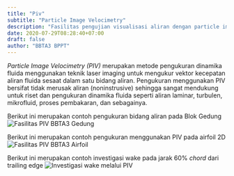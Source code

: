 ```yaml
---
title: "Piv"
subtitle: "Particle Image Velocimetry"
description: "Fasilitas pengujian visualisasi aliran dengan particle image velocimetry"
date: 2020-07-29T08:28:40+07:00
draft: false
author: "BBTA3 BPPT"
---
```


_Particle Image Velocimetry (PIV)_ merupakan metode pengukuran dinamika fluida menggunakan teknik laser imaging untuk 
mengukur vektor kecepatan aliran fluida sesaat dalam satu bidang aliran. Pengukuran menggunakan PIV bersifat tidak 
merusak aliran (noninstrusive) sehingga sangat mendukung untuk riset dan pengukuran dinamika fluida seperti aliran 
laminar, turbulen, mikrofluid, proses pembakaran, dan sebagainya.

Berikut ini merupakan contoh pengukuran bidang aliran pada Blok Gedung
![Fasilitas PIV BBTA3 Gedung](https://i.pinimg.com/originals/54/e6/27/54e627caa84a920cf0be3cd9b3889a44.jpg)

Berikut ini merupakan contoh pengukuran menggunakan PIV pada airfoil 2D
![Fasilitas PIV BBTA3 Airfoil](https://i.pinimg.com/originals/36/13/cf/3613cf2ff97b54740b163bd96ecda66c.jpg)

Berikut ini merupakan contoh investigasi wake pada jarak 60% _chord_ dari trailing edge
![Investigasi wake melalui PIV](https://i.pinimg.com/originals/b7/79/8b/b7798bf41900dd86e6202dde7901ba94.jpg)

